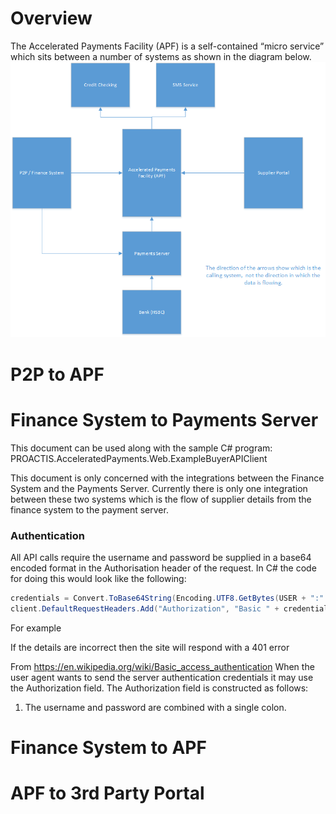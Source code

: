 # Overview
The Accelerated Payments Facility (APF) is a self-contained “micro service” which sits between a number of systems as shown in the diagram below.
![alt text](images/overview.bmp "Overview")



# P2P to APF
# Finance System to Payments Server
This document can be used along with the sample C# program:
	PROACTIS.AcceleratedPayments.Web.ExampleBuyerAPIClient


 

This document is only concerned with the integrations between the Finance System and the Payments Server.
Currently there is only one integration between these two systems which is the flow of supplier details from the finance system to the payment server.
 
 
### Authentication
All API calls require the username and password be supplied in a base64 encoded format in the Authorisation header of the request.
In C# the code for doing this would look like the following:
```C#
credentials = Convert.ToBase64String(Encoding.UTF8.GetBytes(USER + ":" + PASSWORD));
client.DefaultRequestHeaders.Add("Authorization", "Basic " + credentials);
```
For example
 

If the details are incorrect then the site will respond with a 401 error
 

From https://en.wikipedia.org/wiki/Basic_access_authentication
When the user agent wants to send the server authentication credentials it may use the Authorization field.
The Authorization field is constructed as follows: 
1.	The username and password are combined with a single colon.

# Finance System to APF
# APF to 3rd Party Portal
